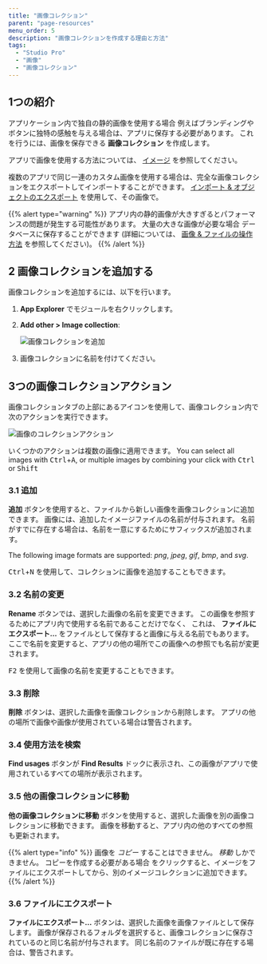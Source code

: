 ```yaml
---
title: "画像コレクション"
parent: "page-resources"
menu_order: 5
description: "画像コレクションを作成する理由と方法"
tags:
  - "Studio Pro"
  - "画像"
  - "画像コレクション"
---
```


## 1つの紹介

アプリケーション内で独自の静的画像を使用する場合 例えばブランディングやボタンに独特の感触を与える場合は、アプリに保存する必要があります。 これを行うには、画像を保存できる **画像コレクション** を作成します。

アプリで画像を使用する方法については、 [イメージ](images) を参照してください。

複数のアプリで同じ一連のカスタム画像を使用する場合は、完全な画像コレクションをエクスポートしてインポートすることができます。 [インポート & オブジェクトのエクスポート](/howto/integration/importing-and-exporting-objects) を使用して、その画像で。

{{% alert type="warning" %}}
アプリ内の静的画像が大きすぎるとパフォーマンスの問題が発生する可能性があります。 大量の大きな画像が必要な場合 データベースに保存することができます (詳細については、 [画像 & ファイルの操作方法](/howto/data-models/working-with-images-and-files) を参照してください)。
{{% /alert %}}

## 2 画像コレクションを追加する

画像コレクションを追加するには、以下を行います。

1. **App Explorer** でモジュールを右クリックします。
2. **Add other > Image collection**:

    ![画像コレクションを追加](attachments/image-collection/add-collection.png)

3. 画像コレクションに名前を付けてください。

## 3つの画像コレクションアクション

画像コレクションタブの上部にあるアイコンを使用して、画像コレクション内で次のアクションを実行できます。

![画像のコレクションアクション](attachments/image-collection/actions.png)

いくつかのアクションは複数の画像に適用できます。 You can select all images with <kbd>Ctrl</kbd>+<kbd>A</kbd>, or multiple images by combining your click with <kbd>Ctrl</kbd> or <kbd>Shift</kbd>

### 3.1 追加

**追加** ボタンを使用すると、ファイルから新しい画像を画像コレクションに追加できます。 画像には、追加したイメージファイルの名前が付与されます。 名前がすでに存在する場合は、名前を一意にするためにサフィックスが追加されます。

The following image formats are supported: *png*, *jpeg*, *gif*, *bmp*, and *svg*.

<kbd>Ctrl</kbd>+<kbd>N</kbd> を使用して、コレクションに画像を追加することもできます。

### 3.2 名前の変更

**Rename** ボタンでは、選択した画像の名前を変更できます。 この画像を参照するためにアプリ内で使用する名前であることだけでなく、 これは、 **ファイルにエクスポート…** をファイルとして保存すると画像に与える名前でもあります。 ここで名前を変更すると、アプリの他の場所でこの画像への参照でも名前が変更されます。

<kbd>F2</kbd> を使用して画像の名前を変更することもできます。

### 3.3 削除

**削除** ボタンは、選択した画像を画像コレクションから削除します。 アプリの他の場所で画像や画像が使用されている場合は警告されます。

### 3.4 使用方法を検索

**Find usages** ボタンが **Find Results** ドックに表示され、この画像がアプリで使用されているすべての場所が表示されます。

### 3.5 他の画像コレクションに移動

**他の画像コレクションに移動** ボタンを使用すると、選択した画像を別の画像コレクションに移動できます。 画像を移動すると、アプリ内の他のすべての参照も更新されます。

{{% alert type="info" %}}
画像を *コピー* することはできません。 *移動* しかできません。 コピーを作成する必要がある場合 をクリックすると、イメージをファイルにエクスポートしてから、別のイメージコレクションに追加できます。
{{% /alert %}}

### 3.6 ファイルにエクスポート

**ファイルにエクスポート…** ボタンは、選択した画像を画像ファイルとして保存します。 画像が保存されるフォルダを選択すると、画像コレクションに保存されているのと同じ名前が付与されます。 同じ名前のファイルが既に存在する場合は、警告されます。


